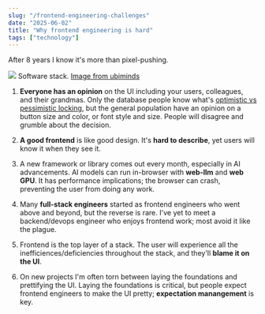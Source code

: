 ```yaml
---
slug: "/frontend-engineering-challenges"
date: "2025-06-02"
title: "Why frontend engineering is hard"
tags: ["technology"]
---
```


After 8 years I know it's more than pixel-pushing.

<img src='../../img/stack.png' atl='software stack with frontend on top'/>
<span>Software stack. <a href='https://ubiminds.com/en-us/software-engineering-tech-stack-how-to-choose/'>Image from ubiminds</a></span>

1. **Everyone has an opinion** on the UI including your users, colleagues, and their grandmas. Only the database people know what's [optimistic vs pessimistic locking](https://stackoverflow.com/questions/129329/optimistic-vs-pessimistic-locking), but the general population have an opinion on a button size and color, or font style and size. People will disagree and grumble about the decision.

2. **A good frontend** is like good design. It's **hard to describe**, yet users will know it when they see it.

3. A new framework or library comes out every month, especially in AI advancements. AI models can run in-browser with **web-llm** and **web GPU**. It has performance implications; the browser can crash, preventing the user from doing any work.

4. Many **full-stack engineers** started as frontend engineers who went above and beyond, but the reverse is rare. I've yet to meet a backend/devops engineer who enjoys frontend work; most avoid it like the plague.

5. Frontend is the top layer of a stack. The user will experience all the inefficiences/deficiencies throughout the stack, and they'll **blame it on the UI**.

6. On new projects I'm often torn between laying the foundations and prettifying the UI. Laying the foundations is critical, but people expect frontend engineers to make the UI pretty; **expectation manangement** is key.
